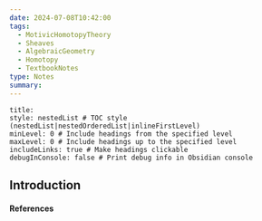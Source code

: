 ```yaml
---
date: 2024-07-08T10:42:00
tags:
  - MotivicHomotopyTheory
  - Sheaves
  - AlgebraicGeometry
  - Homotopy
  - TextbookNotes
type: Notes
summary:
---
```

```table-of-contents
title: 
style: nestedList # TOC style (nestedList|nestedOrderedList|inlineFirstLevel)
minLevel: 0 # Include headings from the specified level
maxLevel: 0 # Include headings up to the specified level
includeLinks: true # Make headings clickable
debugInConsole: false # Print debug info in Obsidian console
```
## Introduction



#### References
